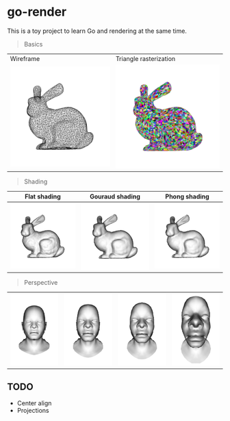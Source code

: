 # go-render

This is a toy project to learn Go and rendering at the same time.

> Basics

|||
|--|--|
|Wireframe|Triangle rasterization|
|![img](./results/wireframe.png)|![img](./results/triangle_color.png)|

> Shading

|Flat shading|Gouraud shading|Phong shading|
|--|--|--|
|![img](./results/triangle_zbuffer.png)|![img](./results/gouraud.png)|![img](./results/phong.png)|

> Perspective

|||||
|--|--|--|--|
|![img](results/project_5.0.png)|![img](results/project_2.0.png)|![img](results/project_1.5.png)|![img](results/project_1.0.png)|
## TODO
- Center align
- Projections